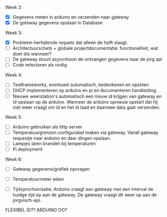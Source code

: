 Week 2:

- [x] Gegevens meten in arduino en verzenden naar gateway
- [x] De gateway gegevens opslaan in Database

Week 3:
- [x] Probleem herhalende requets dat alleen de helft slaagt.
- [ ] Architectuurschets + globale projectdocumentatie: functionaliteit, wat doet die wanneer?
- [ ] De gateway stuurt asyncrhoon de ontvangen gegevens naar de jorg api
- [ ] Code refectoren als nodig

Week 4:
- [ ] Testframeworks, eventueel automatisch, bedenkenen en opzeten
- [ ] DHCP implementeren op arduino en pi en documenteren handleiding
- [ ] Nieuwe weerstation's automatisch een nieuw id krijgen van gateway en id opslaan op de arduino. Wanneer de arduino opnieuw opstart dat hij niet meer vraagt om id en het id laad en daarmee data gaat verzenden.

Week 5:
- [ ] Arduino gebruiken als http server
- [ ] Temperatuurgrenzen configurabel maken via gateway. Vanaf gateway requestje naar arduino en daar dingen opslaan.
- [ ] Lampjes laten branden bij temperaturen
- [ ] Pi deployment

Week 6:
- [ ] Gateway gegevens/grafiek opvragen
- [ ] Temperatuurmeter eiken
- [ ] Tijdsyncrhonisatie; Arduino vraagt aan gateway met een interval de huidge tijd op aan de gateway. De gateway vraagt dit weer op aan de jorgvisch-api.


FLEXIBEL ID??
ARDUINO OO?

